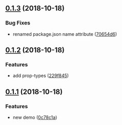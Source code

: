 <a name="0.1.3"></a>
## [0.1.3](https://github.com/MST-EUI/eui-pagination/compare/v0.1.2...v0.1.3) (2018-10-18)


### Bug Fixes

* renamed package.json name attribute ([70654d6](https://github.com/MST-EUI/eui-pagination/commit/70654d6))



<a name="0.1.2"></a>
## [0.1.2](https://github.com/MST-EUI/eui-pagination/compare/v0.1.1...v0.1.2) (2018-10-18)


### Features

* add prop-types ([229f845](https://github.com/MST-EUI/eui-pagination/commit/229f845))



<a name="0.1.1"></a>
## [0.1.1](https://github.com/MST-EUI/eui-pagination/compare/0c78c1a...v0.1.1) (2018-10-18)


### Features

* new demo ([0c78c1a](https://github.com/MST-EUI/eui-pagination/commit/0c78c1a))



